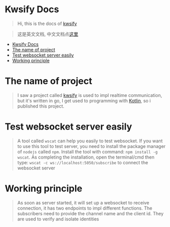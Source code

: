 # Kwsify Docs

> Hi, this is the docs of [kwsify](https://github.com/RTAkland/kwsify)

> 这是英文文档, 中文文档点[这里](README.md)

<!-- TOC -->
* [Kwsify Docs](#kwsify-docs)
* [The name of project](#the-name-of-project)
* [Test websocket server easily](#test-websocket-server-easily)
* [Working principle](#working-principle)
<!-- TOC -->

# The name of project

> I saw a project called [kwsify](https://github.com/alash3al/wsify)
> is used to impl realtime communication, but it's written in go,
> I get used to programming with [Kotlin](https://kotl.in), so i
> published this project.

# Test websocket server easily

> A tool called `wscat` can help you easily to test
> websocket. If you want to use this tool to test
> server, you need to install the package manager of
> `nodejs` called `npm`. Install the tool with command:
> `npm install -g wscat`. As completing the installation,
> open the terminal/cmd then type: `wscat -c ws://localhost:5050/subscribe`
> to connect the websocket server

# Working principle

> As soon as server started, it will set up a websocket to
> receive connection, it has two endpoints to impl different
> functions. The subscribers need to provide the channel name
> and the client id. They are used to verify and isolate identities